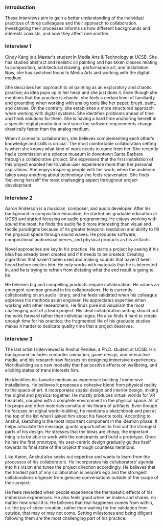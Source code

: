 ### Introduction

These interviews aim to gain a better understanding of the individual practices of three colleagues and their approach to collaboration. Investigating their processes informs us how different backgrounds and interests coexists, and how they affect one another. 

### Interview 1

Cindy Kang is a Master's student in Media Arts & Technology at UCSB. She has studied abstract and realistic oil painting and has taken classes relating to composition, architectural drawing, performance art, and installation. Now, she has switched focus to Media Arts and working with the digital medium. 

She describes her approach to oil painting as an exploratory and chaotic practice; an idea pops up in her head and she just does it. Even though she mentions that the practice is chaotic, she feels a certain level of familiarity and grounding when working with analog tools like her paper, brush, paint, and canvas. On the contrary, she establishes a more structured approach when working with digital systems. She identifies problems ahead of time and finds solutions for them. She is having a hard time anchoring herself in a specific digital production tool since the software requirements change drastically faster than the analog medium. 

When it comes to collaboration, she believes complementing each other’s knowledge and skills is crucial. The most comfortable collaboration setting is when she knows what kind of work needs to come from her. She recently had a commission at a science museum in downtown Santa Barbara through a collaborative project. She expressed that the first installation of this project enabled her to value user experience more than her personal aspirations. She enjoys inspiring people with her work; when the audience takes away anything about technology she feels rejuvenated. She finds ‘believing herself’ the most challenging aspect throughout project development. 

### Interview 2

Aaron Anderson is a musician, composer, and audio developer. After his background in composition education, he started his graduate education at UCSB and started focusing on audio programming. He enjoys working with sound the most; he finds the audio field more interesting than visual and tactile paradigms because of its greater temporal resolution and ability to fill the physical space through sound waves. He produces software, compositional audiovisual pieces, and physical products as his artifacts.

Novel approaches are key in his practice. He starts a project by seeing if his idea has already been created and if it needs to be created. Creating algorithms that haven’t been used and making sounds that haven’t been heard before excites him. He only works with materials that he is interested in, and he is trying to refrain from dictating what the end result is going to be. 

He believes big and compelling products require collaboration. He values an emergent common ground in his collaborations. He is currently collaborating on an audio library, and he feels validated when his colleague approves his methods as an engineer. He appreciates expertise when working with other researchers. He finds pure individualism the most challenging part of a team project. His ideal collaboration setting should put the work forward rather than individual egos. He also finds it hard to create enough time for his practice; the fragmented life of his graduate studies makes it harder to dedicate quality time that a project deserves. 

### Interview 3

The last artist I interviewed is Anshul Pendse, a Ph.D. student at UCSB. His background includes computer animation, game design, and interactive media, and his research now focuses on designing immersive experiences. Worldbuilding as a new modality that has positive effects on wellbeing, and eliciting states of trans interests him. 

He identifies his favorite medium as experience building / immersive installations. He believes it proposes a cohesive blend from physical reality to the space of art. It incorporates spatial design and interior design, mixing the digital and physical together. He mostly produces virtual worlds for VR headsets, coupled with a complete environment in the physical space. All of his props and other materials constitute his library of artifacts. Even though he focuses on digital world-building, he mentions a sketchbook and pen at the top of his list when I asked him about his favorite tools. According to Anshul, sketching is the most important component in the ideation phase. It helps articulate the message, grants opportunities to find out the strongest parts of his design. He stresses that the ideas are cheap, the important thing is to be able to work with the constraints and build a prototype. Once he has the first prototype, his user-centric design gradually guides itself towards its final state of the project through countless iterations.

Like Aaron, Anshul also seeks out expertise and wants to learn from the processes of his collaborators. He incorporates his collaborators’ agenda into his vision and tunes the project direction accordingly. He believes that the hardest part of any collaboration is people’s ego and the strongest collaborations originate from genuine conversations outside of the scope of their project. 

He feels rewarded when people experience the therapeutic effects of his immersive experiences. He also feels good when he makes and shares, no matter how small it is. He believes that real happiness comes from within, i.e. the joy of sheer creation, rather than waiting for the validation from outside, that may or may not come. Setting milestones and being diligent following them are the most challenging part of his practice.
